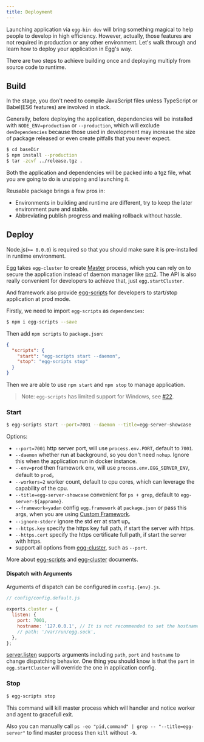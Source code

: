 ```yaml
---
title: Deployment
---
```


Launching application via `egg-bin dev` will bring something magical to help people to develop in high efficiency. However, actually, those features are not required in production or any other environment. Let's walk through and learn how to deploy your application in Egg's way.

There are two steps to achieve building once and deploying multiply from source code to runtime.

## Build

In the stage, you don't need to compile JavaScript files unless TypeScript or Babel(ES6 features) are involved in stack.

Generally, before deploying the application, dependencies will be installed with `NODE_ENV=production` or `--production`, which will exclude `devDependencies` because those used in development may increase the size of package released or even create pitfalls that you never expect.

```bash
$ cd baseDir
$ npm install --production
$ tar -zcvf ../release.tgz .
```

Both the application and dependencies will be packed into a tgz file, what you are going to do is unzipping and launching it.

Reusable package brings a few pros in:

- Environments in building and runtime are different, try to keep the later environment pure and stable.
- Abbreviating publish progress and making rollback without hassle.

## Deploy

Node.js(`>= 8.0.0`) is required so that you should make sure it is pre-installed in runtime environment.

Egg takes `egg-cluster` to create [Master](https://github.com/eggjs/egg/blob/master/docs/source/en/core/cluster-and-ipc.md#master) process, which you can rely on to secure the application instead of daemon manager like [pm2]. The API is also really convenient for developers to achieve that, just `egg.startCluster`.

And framework also provide [egg-scripts] for developers to start/stop application at prod mode.

Firstly, we need to import `egg-scripts` as `dependencies`:

```bash
$ npm i egg-scripts --save
```

Then add `npm scripts` to `package.json`:

```json
{
  "scripts": {
    "start": "egg-scripts start --daemon",
    "stop": "egg-scripts stop"
  }
}
```

Then we are able to use `npm start` and `npm stop` to manage application.

> Note: `egg-scripts` has limited support for Windows, see [#22](https://github.com/eggjs/egg-scripts/pull/22).

### Start

```bash
$ egg-scripts start --port=7001 --daemon --title=egg-server-showcase
```

Options:

- `--port=7001` http server port, will use `process.env.PORT`, default to `7001`.
- `--daemon` whether run at background, so you don't need `nohup`. Ignore this when the application run in docker instance.
- `--env=prod` then framework env, will use `process.env.EGG_SERVER_ENV`, default to `prod`。
- `--workers=2` worker count, default to cpu cores, which can leverage the capability of the cpu.
- `--title=egg-server-showcase` convenient for `ps + grep`, default to `egg-server-${appname}`.
- `--framework=yadan` config `egg.framework` at `package.json` or pass this args, when you are using [Custom Framework](../advanced/framework.md).
- `--ignore-stderr` ignore the std err at start up。
- `--https.key` specify the https key full path, if start the server with https.
- `--https.cert` specify the https certificate full path, if start the server with https.
- support all options from [egg-cluster], such as `--port`.

More about [egg-scripts] and [egg-cluster] documents.

#### Dispatch with Arguments

Arguments of dispatch can be configured in `config.{env}.js`.

```js
// config/config.default.js

exports.cluster = {
  listen: {
    port: 7001,
    hostname: '127.0.0.1', // It is not recommended to set the hostname to '0.0.0.0', which will allow connections from external networks and sources, please use it if you know the risk.
    // path: '/var/run/egg.sock',
  },
};
```

[server.listen](https://nodejs.org/api/http.html#http_server_listen_port_hostname_backlog_callback) supports arguments including `path`, `port` and `hostname` to change dispatching behavior. One thing you should know is that the `port` in `egg.startCluster` will override the one in application config.

### Stop

```bash
$ egg-scripts stop
```

This command will kill master process which will handler and notice worker and agent to gracefull exit.

Also you can manually call `ps -eo "pid,command" | grep -- "--title=egg-server"` to find master process then `kill` without `-9`.

[egg-cluster]: https://github.com/eggjs/egg-cluster
[egg-scripts]: https://github.com/eggjs/egg-scripts
[pm2]: https://github.com/Unitech/pm2
